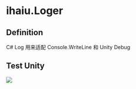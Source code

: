 # ihaiu.Loger
## Definition
C# Log 用来适配 Console.WriteLine 和 Unity Debug


## Test Unity
![](https://github.com/QianMo/Unity-Design-Pattern/blob/master/UML_Picture/command.gif) 